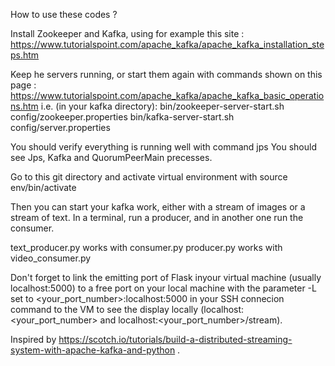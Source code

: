 How to use these codes ?

Install Zookeeper and Kafka, using for example this site :
https://www.tutorialspoint.com/apache_kafka/apache_kafka_installation_steps.htm

Keep he servers running, or start them again with commands shown on this page :
https://www.tutorialspoint.com/apache_kafka/apache_kafka_basic_operations.htm
i.e. (in your kafka directory):
bin/zookeeper-server-start.sh config/zookeeper.properties
bin/kafka-server-start.sh config/server.properties

You should verify everything is running well with command
jps
You should see Jps, Kafka and QuorumPeerMain precesses.


Go to this git directory and activate virtual environment with 
source env/bin/activate

Then you can start your kafka work, either with a stream of images or a stream of text.
In a terminal, run a producer, and in another one run the consumer.

text_producer.py works with consumer.py
producer.py works with video_consumer.py


Don't forget to link the emitting port of Flask inyour virtual machine (usually localhost:5000) to
a free port on your local machine with the parameter -L set to <your_port_number>:localhost:5000
in your SSH connecion command to the VM to see the display locally (localhost:<your_port_number> 
and localhost:<your_port_number>/stream).


Inspired by https://scotch.io/tutorials/build-a-distributed-streaming-system-with-apache-kafka-and-python .
